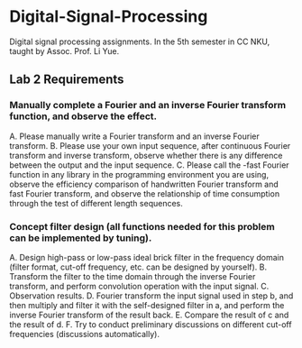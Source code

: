 # Digital-Signal-Processing
Digital signal processing assignments. In the 5th semester in CC NKU, taught by Assoc. Prof. Li Yue.

## Lab 2 Requirements
### Manually complete a Fourier and an inverse Fourier transform function, and observe the effect.
A. Please manually write a Fourier transform and an inverse Fourier transform.
B. Please use your own input sequence, after continuous Fourier transform and inverse transform, observe whether there is any difference between the output and the input sequence.
C. Please call the -fast Fourier function in any library in the programming environment you are using, observe the efficiency comparison of handwritten Fourier transform and fast Fourier transform, and observe the relationship of time consumption through the test of different length sequences.
### Concept filter design (all functions needed for this problem can be implemented by tuning).
A. Design high-pass or low-pass ideal brick filter in the frequency domain (filter format, cut-off frequency, etc. can be designed by yourself).
B. Transform the filter to the time domain through the inverse Fourier transform, and perform convolution operation with the input signal.
C. Observation results.
D. Fourier transform the input signal used in step b, and then multiply and filter it with the self-designed filter in a, and perform the inverse Fourier transform of the result back.
E. Compare the result of c and the result of d.
F. Try to conduct preliminary discussions on different cut-off frequencies (discussions automatically).
